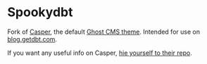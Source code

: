 # Spookydbt

Fork of [Casper](https://github.com/TryGhost/Casper/), the default [Ghost CMS theme](http://github.com/tryghost/ghost/). Intended for use on [blog.getdbt.com](https://blog.getdbt.com).

If you want any useful info on Casper, [hie yourself to their repo](https://github.com/TryGhost/Casper/). 
